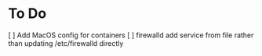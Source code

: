 # To Do
[ ] Add MacOS config for containers
[ ] firewalld add service from file rather than updating /etc/firewalld directly
